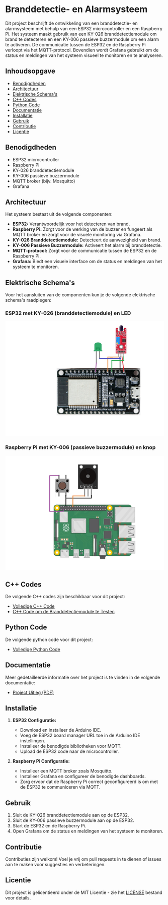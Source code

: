 # Branddetectie- en Alarmsysteem

Dit project beschrijft de ontwikkeling van een branddetectie- en alarmsysteem met behulp van een ESP32 microcontroller en een Raspberry Pi. Het systeem maakt gebruik van een KY-026 branddetectiemodule om brand te detecteren en een KY-006 passieve buzzermodule om een alarm te activeren. De communicatie tussen de ESP32 en de Raspberry Pi verloopt via het MQTT-protocol. Bovendien wordt Grafana gebruikt om de status en meldingen van het systeem visueel te monitoren en te analyseren.

## Inhoudsopgave

- [Benodigdheden](#benodigdheden)
- [Architectuur](#architectuur)
- [Elektrische Schema's](#elektrische-schema's)
- [C++ Codes](#c-codes)
- [Python Code](#Python-Code)
- [Documentatie](#documentatie)
- [Installatie](#installatie)
- [Gebruik](#gebruik)
- [Contributie](#contributie)
- [Licentie](#licentie)

## Benodigdheden

- ESP32 microcontroller
- Raspberry Pi
- KY-026 branddetectiemodule
- KY-006 passieve buzzermodule
- MQTT broker (bijv. Mosquitto)
- Grafana

## Architectuur

Het systeem bestaat uit de volgende componenten:

- **ESP32:** Verantwoordelijk voor het detecteren van brand.
- **Raspberry Pi:** Zorgt voor de werking van de buzzer en fungeert als MQTT broker en zorgt voor de visuele monitoring via Grafana.
- **KY-026 Branddetectiemodule:** Detecteert de aanwezigheid van brand.
- **KY-006 Passieve Buzzermodule:** Activeert het alarm bij branddetectie.
- **MQTT-protocol:** Zorgt voor de communicatie tussen de ESP32 en de Raspberry Pi.
- **Grafana:** Biedt een visuele interface om de status en meldingen van het systeem te monitoren.

## Elektrische Schema's

Voor het aansluiten van de componenten kun je de volgende elektrische schema's raadplegen:
### ESP32 met KY-026 (branddetectiemodule) en LED
![Elektrisch Schema ESP32 met KY-026 Branddetectiemodule en LED](https://github.com/VHJonas/Brandalarm/blob/main/ESP32.jpg)

### Raspberry Pi met KY-006 (passieve buzzermodule) en knop
![Elektrisch Schema Raspberry Pi en KY-006 Passieve Buzzermodule](https://github.com/VHJonas/Brandalarm/blob/main/Raspi.jpg)

## C++ Codes

De volgende C++ codes zijn beschikbaar voor dit project:
- [Volledige C++ Code](https://github.com/VHJonas/Brandalarm/blob/main/full_code.ino)
- [C++ Code om de Branddetectiemodule te Testen](https://github.com/VHJonas/Brandalarm/blob/main/Check_fire_LED.ino)

## Python Code

De volgende python code voor dit project:
- [Volledige Python Code](............)

## Documentatie

Meer gedetailleerde informatie over het project is te vinden in de volgende documentatie:
- [Project Uitleg (PDF)](https://github.com/VHJonas/Brandalarm/blob/main/Herkansing%20Embedded%20Microcontroller%20Applications.pdf)

## Installatie

1. **ESP32 Configuratie:**
   - Download en installeer de Arduino IDE.
   - Voeg de ESP32 board manager URL toe in de Arduino IDE instellingen.
   - Installeer de benodigde bibliotheken voor MQTT.
   - Upload de ESP32 code naar de microcontroller.

2. **Raspberry Pi Configuratie:**
   - Installeer een MQTT broker zoals Mosquitto.
   - Installeer Grafana en configureer de benodigde dashboards.
   - Zorg ervoor dat de Raspberry Pi correct geconfigureerd is om met de ESP32 te communiceren via MQTT.

## Gebruik

1. Sluit de KY-026 branddetectiemodule aan op de ESP32.
2. Sluit de KY-006 passieve buzzermodule aan op de ESP32.
3. Start de ESP32 en de Raspberry Pi.
4. Open Grafana om de status en meldingen van het systeem te monitoren.

## Contributie

Contributies zijn welkom! Voel je vrij om pull requests in te dienen of issues aan te maken voor suggesties en verbeteringen.

## Licentie

Dit project is gelicentieerd onder de MIT Licentie - zie het [LICENSE](LICENSE) bestand voor details.
